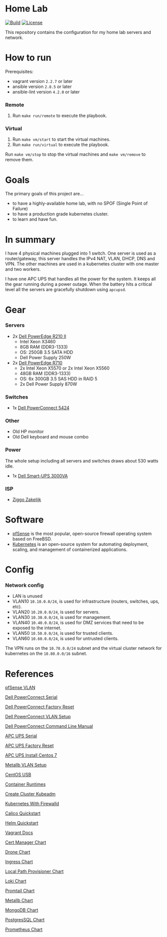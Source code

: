 # Home Lab
[![Build](https://img.shields.io/github/workflow/status/tomdewildt/homelab/ci/master)](https://github.com/tomdewildt/homelab/actions?query=workflow%3Aci)
[![License](https://img.shields.io/github/license/tomdewildt/homelab)](https://github.com/tomdewildt/homelab/blob/master/LICENSE)

This repository contains the configuration for my home lab servers and network.

# How to run

Prerequisites:
* vagrant version ```2.2.7``` or later
* ansible version ```2.8.5``` or later
* ansible-lint version ```4.2.0``` or later

### Remote

1. Run ```make run/remote``` to execute the playbook.

### Virtual

1. Run ```make vm/start``` to start the virtual machines.
2. Run ```make run/virtual``` to execute the playbook.

Run ```make vm/stop``` to stop the virtual machines and ```make vm/remove``` to remove them.

# Goals

The primary goals of this project are...

* to have a highly-available home lab, with no SPOF (Single Point of Failure)
* to have a production grade kubernetes cluster.
* to learn and have fun.

# In summary

I have 4 physical machines plugged into 1 switch. One server is used as a router/gateway, this server handles the IPv4 NAT, VLAN, DHCP, DNS and VPN. The other machines are used in a kubernetes cluster with one master and two workers.

I have one APC UPS that handles all the power for the system. It keeps all the gear running during a power outage. When the battery hits a critical level all the servers are gracefully shutdown using ```apcupsd```.

# Gear

### Servers

* 2x [Dell PowerEdge R210 II](https://www.dell.com/ky/business/p/poweredge-r210-2/pd)
  * Intel Xeon X3460
  * 8GB RAM (DDR3-1333)
  * OS: 250GB 3.5 SATA HDD
  * Dell Power Supply 250W
* 2x [Dell PowerEdge R710](https://www.dell.com/en-uk/work/shop/cty/dell-poweredge-r710-rack-server/spd/poweredge-r710)
  * 2x Intel Xeon X5570 or 2x Intel Xeon X5560
  * 48GB RAM (DDR3-1333)
  * OS: 6x 300GB 3.5 SAS HDD in RAID 5
  * 2x Dell Power Supply 870W

### Switches

* 1x [Dell PowerConnect 5424](https://www.dell.com/en-us/work/shop/cty/powerconnect-5424-switch/spd/powerconnect-5424)

### Other

* Old HP monitor
* Old Dell keyboard and mouse combo

### Power

The whole setup including all servers and switches draws about 530 watts idle.

* 1x [Dell Smart-UPS 3000VA](https://www.dell.com/en-my/shop/dell-smart-ups-3000va-lcd-rm-ups-2700-watt-3000-va-dlt3000rmi2u/apd/a7522112/power-cooling-data-center-infrastructure)

### ISP

* [Ziggo Zakelijk](https://www.ziggo.nl/zakelijk/)

# Software

* [pfSense](https://www.pfsense.org/) is the most popular, open-source firewall operating system based on FreeBSD.
* [Kubernetes](https://kubernetes.io/) is an open-source system for automating deployment, scaling, and management of containerized applications.

# Config

### Network config

* LAN is unused
* VLAN10 ```10.10.0.0/24```, is used for infrastructure (routers, switches, ups, etc).
* VLAN20 ```10.20.0.0/24```, is used for servers.
* VLAN30 ```10.30.0.0/24```, is used for management.
* VLAN40 ```10.40.0.0/24```, is used for DMZ services that need to be exposed to the internet.
* VLAN50 ```10.50.0.0/24```, is used for trusted clients.
* VLAN60 ```10.60.0.0/24```, is used for untrusted clients.

The VPN runs on the ```10.70.0.0/24``` subnet and the virtual cluster network for kubernetes on the ```10.80.0.0/16``` subnet.

# References

[pfSense VLAN](https://docs.netgate.com/pfsense/en/latest/book/vlan/pfsense-vlan-configuration.html)

[Dell PowerConnect Serial](http://robwillis.info/2012/12/dell-powerconnect-5324-cable-tips-basic-setup-and-configuration-via-putty/)

[Dell PowerConnect Factory Reset](https://www.dell.com/support/article/us/en/04/how10330/how-to-reset-a-powerconnect-2800-series-switch-to-factory-default)

[Dell PowerConnect VLAN Setup](https://www.dell.com/support/article/nl/nl/nldhs1/how10366/how-to-create-vlans-on-a-dell-networking-powerconnect-switches)

[Dell PowerConnect Command Line Manual](https://www.manualslib.com/manual/419225/Dell-Powerconnect-5424.html)

[APC UPS Serial](https://www.apc.com/us/en/faqs/FA156064/)

[APC UPS Factory Reset](https://www.apc.com/et/en/faqs/FA175980/)

[APC UPS Install Centos 7](https://www.svennd.be/install-apcupsd-on-centos-7/)

[Metallb VLAN Setup](https://itnext.io/kubernetes-metallb-vlan-3e5f310a4510)

[CentOS USB](https://linuxize.com/post/how-to-create-a-bootable-centos-7-usb-stick-on-linux)

[Container Runtimes](https://kubernetes.io/docs/setup/production-environment/container-runtimes/#docker)

[Create Cluster Kubeadm](https://www.digitalocean.com/community/tutorials/how-to-create-a-kubernetes-cluster-using-kubeadm-on-centos-7)

[Kubernetes With Firewalld](https://medium.com/platformer-blog/kubernetes-on-centos-7-with-firewalld-e7b53c1316af)

[Calico Quickstart](https://docs.projectcalico.org/v3.9/getting-started/kubernetes/)

[Helm Quickstart](https://helm.sh/docs/using_helm/#quickstart-guide)

[Vagrant Docs](https://www.vagrantup.com/docs/)

[Cert Manager Chart](https://github.com/jetstack/cert-manager/tree/master/deploy/charts/cert-manager)

[Drone Chart](https://github.com/helm/charts/tree/master/stable/drone)

[Ingress Chart](https://github.com/helm/charts/tree/master/stable/nginx-ingress)

[Local Path Provisioner Chart](https://github.com/rancher/local-path-provisioner/tree/master/deploy/chart)

[Loki Chart](https://github.com/grafana/loki/tree/master/production/helm/loki)

[Promtail Chart](https://github.com/grafana/loki/tree/master/production/helm/promtail)

[Metallb Chart](https://github.com/helm/charts/tree/master/stable/metallb)

[MongoDB Chart](https://github.com/helm/charts/tree/master/stable/mongodb)

[PostgresSQL Chart](https://github.com/helm/charts/tree/master/stable/postgresql)

[Prometheus Chart](https://github.com/helm/charts/tree/master/stable/prometheus-operator)
